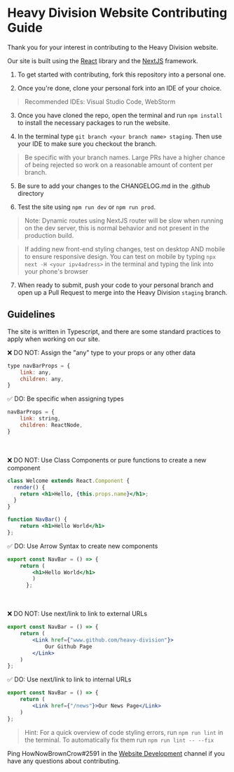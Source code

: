# Heavy Division Website Contributing Guide

Thank you for your interest in contributing to the Heavy Division website.

Our site is built using the [React](https://beta.reactjs.org/) library and the [NextJS](https://nextjs.org/docs) framework.

1. To get started with contributing, fork this repository into a personal one. 

2. Once you're done, clone your personal fork into an IDE of your choice.
>Recommended IDEs: Visual Studio Code, WebStorm

3. Once you have cloned the repo, open the terminal and run `npm install` to install the necessary packages to run the website.

4. In the terminal type `git branch <your branch name> staging`. Then use your IDE to make sure you checkout the branch.

> Be specific with your branch names. Large PRs have a higher chance of being rejected so work on a reasonable amount of content per branch.

5. Be sure to add your changes to the CHANGELOG.md in the .github directory

6. Test the site using `npm run dev` or `npm run prod`.

>Note: Dynamic routes using NextJS router will be slow when running on the dev server, this is normal behavior and not present in the production build.

>If adding new front-end styling changes, test on desktop AND mobile to ensure responsive design. You can test on mobile by typing `npx next -H <your ipv4adress>` in the terminal and typing the link into your phone's browser
> 
7. When ready to submit, push your code to your personal branch and open up a Pull Request to merge into the Heavy Division `staging` branch.



## Guidelines 
The site is written in Typescript, and there are some standard practices to apply when working on our site.

❌ DO NOT: Assign the "any" type to your props or any other data
```jsx
type navBarProps = {
    link: any,
    children: any,
}
```

✅ DO: Be specific when assigning types
```jsx
navBarProps = {
    link: string,
    children: ReactNode,
}
```

<br><br>
❌ DO NOT: Use Class Components or pure functions to create a new component
```jsx
class Welcome extends React.Component {
  render() {
    return <h1>Hello, {this.props.name}</h1>;
  }
}

function NavBar() {
    return <h1>Hello World</h1>
};
```

✅ DO: Use Arrow Syntax to create new components
```jsx
export const NavBar = () => {
    return (
        <h1>Hello World</h1>
        )
      };
```

<br><br>
❌ DO NOT: Use next/link to link to external URLs
```jsx
export const NavBar = () => {
    return (
        <Link href={"www.github.com/heavy-division"}>
            Our Github Page
        </Link>
    )
};
```
✅ DO: Use next/link to link to internal URLs
```jsx
export const NavBar = () => {
    return (
        <Link href={"/news"}>Our News Page</Link>
    )
};
```

>Hint: For a quick overview of code styling errors, run `npm run lint` in the terminal. To automatically fix them run `npm run lint -- --fix`

Ping HowNowBrownCrow#2591 in the [Website Development](https://discord.com/channels/808476259016769546/978702926388285454) channel if you have any questions about contributing.
